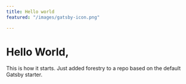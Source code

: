 ```yaml
---
title: Hello world
featured: "/images/gatsby-icon.png"

---
```

# Hello World,

This is how it starts. Just added forestry to a repo based on the default Gatsby starter.